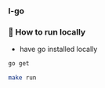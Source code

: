 ### I-go

### 🚀 How to run locally

- have go installed locally

```bash
go get
```

```bash
make run
```

